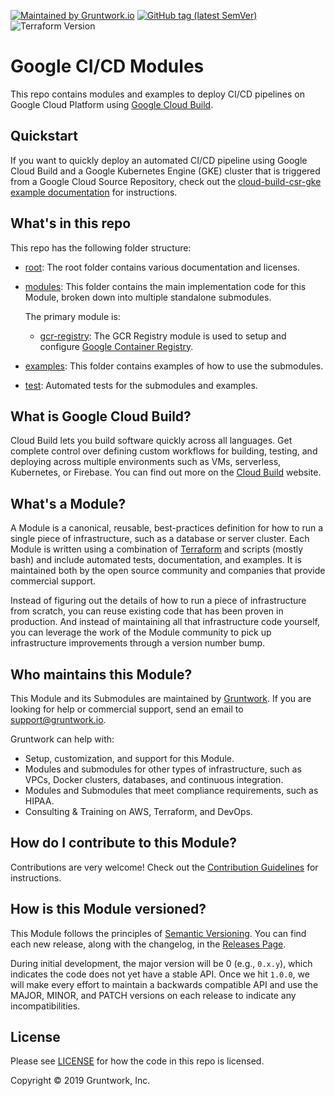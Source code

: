 [![Maintained by Gruntwork.io](https://img.shields.io/badge/maintained%20by-gruntwork.io-%235849a6.svg)](https://gruntwork.io/?ref=repo_google_ci)
[![GitHub tag (latest SemVer)](https://img.shields.io/github/tag/gruntwork-io/terraform-google-ci.svg?label=latest)](https://github.com/gruntwork-io/terraform-google-ci/releases/latest)
![Terraform Version](https://img.shields.io/badge/tf-%3E%3D0.12.0-blue.svg)

# Google CI/CD Modules

This repo contains modules and examples to deploy CI/CD pipelines on Google Cloud Platform using [Google Cloud Build](https://cloud.google.com/cloud-build/).

## Quickstart

If you want to quickly deploy an automated CI/CD pipeline using Google Cloud Build and a Google Kubernetes Engine (GKE) cluster that is triggered from a Google Cloud Source Repository, check out the [cloud-build-csr-gke example documentation](https://github.com/gruntwork-io/terraform-google-ci/tree/master/examples/cloud-build-csr-gke)
for instructions.

## What's in this repo

This repo has the following folder structure:

- [root](https://github.com/gruntwork-io/terraform-google-ci/tree/master): The root folder contains various documentation and licenses.

- [modules](https://github.com/gruntwork-io/terraform-google-ci/tree/master/modules): This folder contains the
  main implementation code for this Module, broken down into multiple standalone submodules.

  The primary module is:

  - [gcr-registry](https://github.com/gruntwork-io/terraform-google-ci/tree/master/modules/gcr-registry): The GCR Registry module is used to
    setup and configure [Google Container Registry](https://cloud.google.com/container-registry/).

- [examples](https://github.com/gruntwork-io/terraform-google-ci/tree/master/examples): This folder contains
  examples of how to use the submodules.

- [test](https://github.com/gruntwork-io/terraform-google-ci/tree/master/test): Automated tests for the submodules
  and examples.

## What is Google Cloud Build?

Cloud Build lets you build software quickly across all languages. Get complete control over defining custom workflows
for building, testing, and deploying across multiple environments such as VMs, serverless, Kubernetes, or Firebase.
You can find out more on the [Cloud Build](https://cloud.google.com/cloud-build/) website.

## What's a Module?

A Module is a canonical, reusable, best-practices definition for how to run a single piece of infrastructure, such
as a database or server cluster. Each Module is written using a combination of [Terraform](https://www.terraform.io/)
and scripts (mostly bash) and include automated tests, documentation, and examples. It is maintained both by the open
source community and companies that provide commercial support.

Instead of figuring out the details of how to run a piece of infrastructure from scratch, you can reuse
existing code that has been proven in production. And instead of maintaining all that infrastructure code yourself,
you can leverage the work of the Module community to pick up infrastructure improvements through
a version number bump.

## Who maintains this Module?

This Module and its Submodules are maintained by [Gruntwork](http://www.gruntwork.io/). If you are looking for help or
commercial support, send an email to
[support@gruntwork.io](mailto:support@gruntwork.io?Subject=Cloud%20Build%20Module).

Gruntwork can help with:

- Setup, customization, and support for this Module.
- Modules and submodules for other types of infrastructure, such as VPCs, Docker clusters, databases, and continuous
  integration.
- Modules and Submodules that meet compliance requirements, such as HIPAA.
- Consulting & Training on AWS, Terraform, and DevOps.

## How do I contribute to this Module?

Contributions are very welcome! Check out the [Contribution Guidelines](https://github.com/gruntwork-io/terraform-google-ci/blob/master/CONTRIBUTING.md)
for instructions.

## How is this Module versioned?

This Module follows the principles of [Semantic Versioning](http://semver.org/). You can find each new release, along
with the changelog, in the [Releases Page](https://github.com/gruntwork-io/terraform-google-ci/releases).

During initial development, the major version will be 0 (e.g., `0.x.y`), which indicates the code does not yet have a
stable API. Once we hit `1.0.0`, we will make every effort to maintain a backwards compatible API and use the MAJOR,
MINOR, and PATCH versions on each release to indicate any incompatibilities.

## License

Please see [LICENSE](https://github.com/gruntwork-io/terraform-google-ci/blob/master/LICENSE) for how the code in this
repo is licensed.

Copyright &copy; 2019 Gruntwork, Inc.
